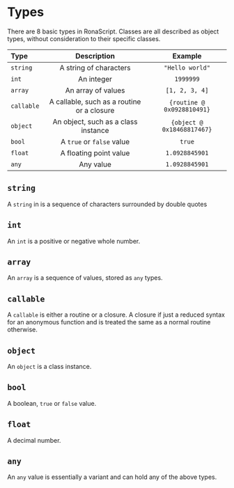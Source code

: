# Types
There are 8 basic types in RonaScript. Classes are all described as object types, without consideration to 
their specific classes.

| Type       |                Description                 |          Example           |
|:-----------|:------------------------------------------:|:--------------------------:|
| `string`   |           A string of characters           |      `"Hello world"`       |
| `int`      |                 An integer                 |         `1999999`          |
| `array`    |             An array of values             |       `[1, 2, 3, 4]`       |
| `callable` | A callable, such as a routine or a closure | `{routine @ 0x0928810491}` |
| `object`   |    An object, such as a class instance     | `{object @ 0x18468817467}` |
| `bool`     |     A ```true``` or ```false``` value      |           `true`           |
| `float`    |           A floating point value           |       `1.0928845901`       |
| `any`      |                 Any value                  |       `1.0928845901`       |

## ```string```
A ```string``` in is a sequence of characters surrounded by double quotes

## ```int```
An ```int``` is a positive or negative whole number.

## ```array```
An ```array``` is a sequence of values, stored as ```any``` types.

## ```callable```
A ```callable``` is either a routine or a closure. A closure if just a reduced syntax for an anonymous function 
and is treated the same as a normal routine otherwise.

## ```object```
An ```object``` is a class instance.

## ```bool```
A boolean, ```true``` or ```false``` value.

## ```float```
A decimal number.

## ```any```
An ```any``` value is essentially a variant and can hold any of the above types.

